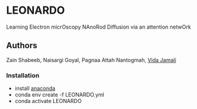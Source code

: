 # LEONARDO
Learning Electron micrOscopy NAnoRod Diffusion via an attention netwOrk

## Authors

Zain Shabeeb, Naisargi Goyal, Pagnaa Attah Nantogmah, [Vida Jamali](https://vidajamali.github.io)


### Installation

- install [anaconda](https://docs.anaconda.com/anaconda/install/)
- conda env create -f LEONARDO.yml
- conda activate LEONARDO